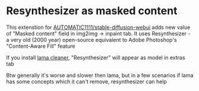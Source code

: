 # Resynthesizer as masked content

This extenstion for [AUTOMATIC1111/stable-diffusion-webui](https://github.com/AUTOMATIC1111/stable-diffusion-webui) adds new value of "Masked content" field in img2img -> inpaint tab. It uses Resynthesizer - a very old (2000 year) open-source equivalent to Adobe Photoshop's "Content-Aware Fill" feature

If you install [lama cleaner](https://github.com/light-and-ray/sd-webui-lama-cleaner-masked-content), "Resynthesizer" will appear as model in extras tab

Btw generally it's worse and slower then lama, but in a few scenarios if lama has some concepts which it can't remove, resynthesizer can help
